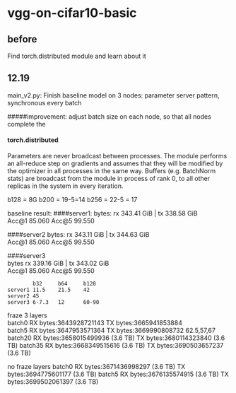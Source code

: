 # vgg-on-cifar10-basic

## before
Find torch.distributed module and learn about it

## 12.19
main_v2.py: 
Finish baseline model on 3 nodes: parameter server pattern, synchronous every batch

#####improvement:
adjust batch size on each node, so that all nodes complete the 
#### torch.distributed
Parameters are never broadcast between processes. The module performs
        an all-reduce step on gradients and assumes that they will be modified
        by the optimizer in all processes in the same way. Buffers
        (e.g. BatchNorm stats) are broadcast from the module in process of rank
        0, to all other replicas in the system in every iteration.

b128 = 8G
b200 = 19-5=14
b256 = 22-5 = 17

baseline result: 
####server1:
bytes: rx 343.41 GiB  | tx 338.58 GiB <br>
Acc@1 85.060 Acc@5 99.550

####server2
bytes: rx 343.11 GiB | tx 344.63 GiB <br>
Acc@1 85.060 Acc@5 99.550

####server3  
bytes rx 339.16 GiB  | tx 343.02 GiB <br>
Acc@1  85.060 Acc@5 99.550

            b32     b64     b128
    server1 11.5    21.5    42
    server2 45    
    server3 6-7.3   12      60-90
    
fraze 3 layers  
batch0  RX bytes:3643928721143  TX bytes:3665941853884  
batch5  RX bytes:3647953571364  TX bytes:3669990808732  62.5,57,67
batch20 RX bytes:3658015499936 (3.6 TB)  TX bytes:3680114323840 (3.6 TB)
batch35 RX bytes:3668349515616 (3.6 TB)  TX bytes:3690503657237 (3.6 TB)


no fraze layers
batch0  RX bytes:3671436998297 (3.6 TB)  TX bytes:3694775601177 (3.6 TB)
batch5  RX bytes:3676135574915 (3.6 TB)  TX bytes:3699502061397 (3.6 TB)


  

